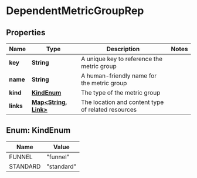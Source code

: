 

# DependentMetricGroupRep


## Properties

| Name | Type | Description | Notes |
|------------ | ------------- | ------------- | -------------|
|**key** | **String** | A unique key to reference the metric group |  |
|**name** | **String** | A human-friendly name for the metric group |  |
|**kind** | [**KindEnum**](#KindEnum) | The type of the metric group |  |
|**links** | [**Map&lt;String, Link&gt;**](Link.md) | The location and content type of related resources |  |



## Enum: KindEnum

| Name | Value |
|---- | -----|
| FUNNEL | &quot;funnel&quot; |
| STANDARD | &quot;standard&quot; |



